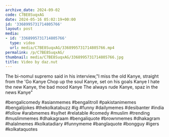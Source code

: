 ```yaml
---
archive_date: 2024-09-02
code: C7BE8SuqxAG
date: 2024-05-16 05:02:19+00:00
id: '3368995731714805766'
layout: post
media:
- id: '3368995731714805766'
  type: video
  url: media/C7BE8SuqxAG/3368995731714805766.mp4
permalink: /p/C7BE8SuqxAG/
thumbnail: media/C7BE8SuqxAG/3368995731714805766.jpg
title: Video by daz.nut
---
```


The bi-nomul supremo said in his interview,"I miss the old Kanye, straight from the 'Go KanyeChop up the soul Kanye, set on his goals KanyeI hate the new Kanye, the bad mood KanyeThe always rude Kanye, spaz in the news Kanye"  
  
#bengalicomedy #asianmemes #bengalitroll #pakistanimemes #bengalijokes #thekolkatabuzz #ig #funny #dailymemes #desibanter #india #follow #arabmemes #sylhet #relatable #comedy #muslim #trending #muslimmemes #dhakagraam #bengaliquote #brownmemes #dhakagram #halalmemes #kolkatadiary #funnymeme #banglaquote #bongguy #igers #kolkataquotes